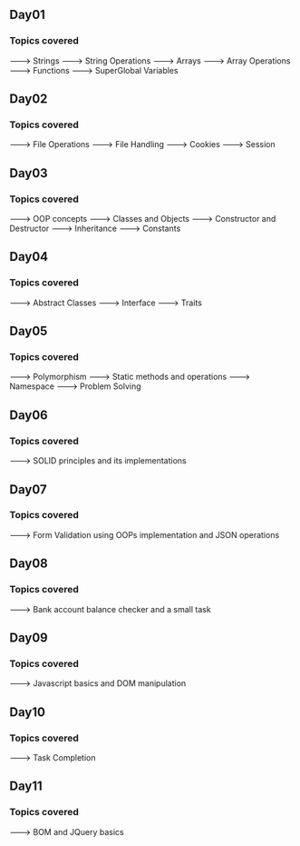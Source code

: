 ## Day01
### Topics covered

---> Strings ---> String Operations ---> Arrays ---> Array Operations ---> Functions ---> SuperGlobal Variables

## Day02
### Topics covered

---> File Operations ---> File Handling ---> Cookies ---> Session

## Day03
### Topics covered

---> OOP concepts ---> Classes and Objects ---> Constructor and Destructor ---> Inheritance ---> Constants

## Day04
### Topics covered

---> Abstract Classes ---> Interface ---> Traits

## Day05
### Topics covered

---> Polymorphism ---> Static methods and operations ---> Namespace ---> Problem Solving

## Day06
### Topics covered

---> SOLID principles and its implementations

## Day07
### Topics covered

---> Form Validation using OOPs implementation and JSON operations

## Day08
### Topics covered

---> Bank account balance checker and a small task

## Day09
### Topics covered

---> Javascript basics and DOM manipulation

## Day10
### Topics covered

---> Task Completion

## Day11
### Topics covered

---> BOM and JQuery basics
